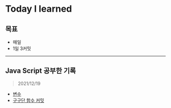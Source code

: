 # Today I learned

## 목표
- 매일
- 1일 3커밋
---
## Java Script 공부한 기록
>2021/12/19
- [변수](./JS/var.md)
- [구구단 함수 커밋](./JS/multiplication_table.js)
